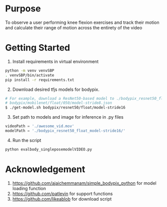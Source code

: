 # Purpose

To observe a user performing knee flexion exercises and track their motion and calculate their range of motion across the entirety of the video

# Getting Started
1. Install requirements in virtual environment

```bash
python -m venv venvSBP
. venvSBP/bin/activate
pip install -r requirements.txt
```

2. Download desired tfjs models for bodypix.
```bash
# For example, download a ResNet50-based model to ./bodypix_resnet50_float_model-stride16
# bodypix/mobilenet/float/050/model-stride8.json
$ ./get-model.sh bodypix/resnet50/float/model-stride16
```

3. Set path to models and image for inference in .py files
```py
videoPath = './awesome_vid.mov'
modelPath = './bodypix_resnet50_float_model-stride16/'
```
4. Run the script
```bash
python evalbody_singleposemodelVIDEO.py
```

# Acknowledgement
1. https://github.com/ajaichemmanam/simple_bodypix_python for model loading function
2. https://github.com/patlevin for support functions
3. https://github.com/likeablob for download script
